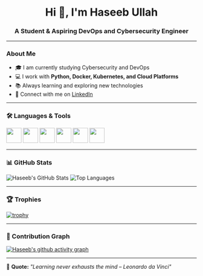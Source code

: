 <h1 align="center">Hi 👋, I'm Haseeb Ullah</h1>
<h3 align="center">A Student & Aspiring DevOps and Cybersecurity Engineer</h3>

---

###  About Me
- 🎓 I am currently studying Cybersecurity and DevOps
- 💻 I work with **Python, Docker, Kubernetes, and Cloud Platforms**
- 📚 Always learning and exploring new technologies
- 🔗 Connect with me on [LinkedIn](www.linkedin.com/in/hasebullah-devops)

---

### 🛠 Languages & Tools
<p align="left">
<img src="https://cdn.jsdelivr.net/gh/devicons/devicon/icons/python/python-original.svg" width="40" height="40"/>
<img src="https://cdn.jsdelivr.net/gh/devicons/devicon/icons/docker/docker-original.svg" width="40" height="40"/>
<img src="https://cdn.jsdelivr.net/gh/devicons/devicon/icons/kubernetes/kubernetes-plain.svg" width="40" height="40"/>
<img src="https://cdn.jsdelivr.net/gh/devicons/devicon/icons/amazonwebservices/amazonwebservices-original.svg" width="40" height="40"/>
<img src="https://cdn.jsdelivr.net/gh/devicons/devicon/icons/linux/linux-original.svg" width="40" height="40"/>
<img src="https://cdn.jsdelivr.net/gh/devicons/devicon/icons/git/git-original.svg" width="40" height="40"/>
</p>

---

### 📊 GitHub Stats
![Haseeb's GitHub Stats](https://github-readme-stats.vercel.app/api?username=haseeb9876&show_icons=true&theme=dark)
![Top Languages](https://github-readme-stats.vercel.app/api/top-langs/?username=haseeb9876&layout=compact&theme=dark)

---

### 🏆 Trophies
[![trophy](https://github-profile-trophy.vercel.app/?username=haseeb9876&theme=darkhub&margin-w=15)](https://github.com/ryo-ma/github-profile-trophy)

---

### 📅 Contribution Graph
[![Haseeb's github activity graph](https://github-readme-activity-graph.vercel.app/graph?username=haseeb9876&theme=github-dark)](https://github.com/ashutosh00710/github-readme-activity-graph)

---

💬 **Quote:** _"Learning never exhausts the mind – Leonardo da Vinci"_
